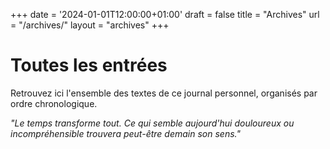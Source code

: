 +++
date = '2024-01-01T12:00:00+01:00'
draft = false
title = "Archives"
url = "/archives/"
layout = "archives"
+++

# Toutes les entrées

Retrouvez ici l'ensemble des textes de ce journal personnel, organisés par ordre chronologique.

*"Le temps transforme tout. Ce qui semble aujourd'hui douloureux ou incompréhensible trouvera peut-être demain son sens."*